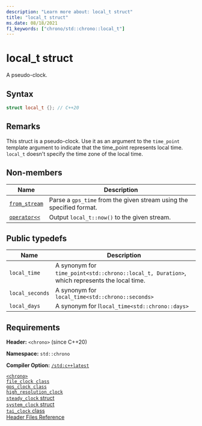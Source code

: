 ```yaml
---
description: "Learn more about: local_t struct"
title: "local_t struct"
ms.date: 08/18/2021
f1_keywords: ["chrono/std::chrono::local_t"]
---
```


# local_t struct

A pseudo-clock.

## Syntax

```cpp
struct local_t {}; // C++20
```

## Remarks

This struct is a pseudo-clock. Use it as an argument to the `time_point` template argument to indicate that the time_point represents local time. `local_t` doesn't specify the time zone of the local time.

## Non-members

| Name | Description |
|--|--|
| [`from_stream`](chrono-functions.md#std-chrono-from-stream) | Parse a `gps_time` from the given stream using the specified format. |
| [`operator<<`](chrono-operators.md#op_left_shift) | Output `local_t::now()` to the given stream. |

## Public typedefs

|Name|Description|
|----------|-----------------|
|`local_time`|A synonym for `time_point<std::chrono::local_t, Duration>`, which represents the local time.|
|`local_seconds`|A synonym for `local_time<std::chrono::seconds>`|
|`local_days`|A synonym for l`local_time<std::chrono::days>`|

## Requirements

**Header:** `<chrono>` (since C++20)

**Namespace:** `std::chrono`

**Compiler Option:** [`/std:c++latest`](../build/reference/std-specify-language-standard-version.md)

[`<chrono>`](chrono.md)\
[`file_clock class`](file-clock-class.md)\
[`gps_clock class`](gps-clock-class.md)\
[`high_resolution_clock`](high-resolution-clock-struct.md)\
[`steady_clock` struct](steady-clock-struct.md)\
[`system_clock` struct](system-clock-structure.md)\
[`tai_clock` class](tai-clock-class.md)\
[Header Files Reference](cpp-standard-library-header-files.md)
